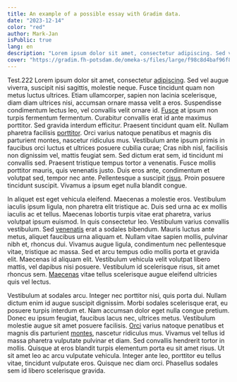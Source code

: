 ```yaml
---
title: An example of a possible essay with Gradim data.
date: "2023-12-14"
color: "red"
author: Mark-Jan
isPublic: true
lang: en
description: "Lorem ipsum dolor sit amet, consectetur adipiscing. Sed vel augue viverra, suscipit nisi sagittis, molestie neque."
cover: "https://gradim.fh-potsdam.de/omeka-s/files/large/f98c8d4baf96f80fed2fa1ded94b4dcb88a34a9d.jpg"
---
```


Test.222 Lorem ipsum dolor sit amet, consectetur [adipiscing](item/53053). Sed vel augue viverra, suscipit nisi sagittis, molestie neque. Fusce tincidunt quam non metus luctus ultrices. Etiam ullamcorper, sapien non lacinia scelerisque, diam diam ultrices nisi, accumsan ornare massa velit a eros. Suspendisse condimentum lectus leo, vel convallis velit ornare id. [Fusce](item/42964) at ipsum non turpis fermentum fermentum. Curabitur convallis erat id ante maximus porttitor. Sed gravida interdum efficitur. Praesent tincidunt quam elit.
Nullam pharetra facilisis [porttitor](item/39432). Orci varius natoque penatibus et magnis dis parturient montes, nascetur ridiculus mus. Vestibulum ante ipsum primis in faucibus orci luctus et ultrices posuere cubilia curae; Cras nibh nisl, facilisis non dignissim vel, mattis feugiat sem. Sed dictum erat sem, id tincidunt mi convallis sed. Praesent tristique tempus tortor a venenatis. Fusce mollis porttitor mauris, quis venenatis justo. Duis eros ante, condimentum et volutpat sed, tempor nec ante. Pellentesque a suscipit [risus](item/22898). Proin posuere tincidunt suscipit. Vivamus a ipsum eget nulla blandit congue.

In aliquet est eget vehicula eleifend. Maecenas a molestie eros. Vestibulum iaculis ipsum ligula, non pharetra elit tristique ac. Duis sed urna ac ex mollis iaculis ac et tellus. Maecenas lobortis turpis vitae erat pharetra, varius volutpat ipsum euismod. In quis consectetur leo. Vestibulum varius convallis vestibulum. Sed [venenatis](set/664) erat a sodales bibendum. Mauris luctus ante metus, aliquet faucibus urna aliquam et. Nullam vitae sapien mollis, pulvinar nibh et, rhoncus dui. Vivamus augue ligula, condimentum nec pellentesque vitae, tristique ac massa. Sed et arcu tempus odio mollis porta et gravida elit. Maecenas id aliquam elit. Vestibulum vehicula velit volutpat libero mattis, vel dapibus nisi posuere. Vestibulum id scelerisque risus, sit amet rhoncus sem. [Maecenas](set/665) vitae tellus scelerisque augue eleifend ultricies quis vel lectus.

Vestibulum at sodales arcu. Integer nec porttitor nisi, quis porta dui. Nullam dictum enim id augue suscipit dignissim. Morbi sodales scelerisque erat, eu posuere turpis interdum et. Nam accumsan dolor eget nulla congue pretium. Donec eu ipsum feugiat, faucibus lacus nec, ultrices metus. Vestibulum molestie augue sit amet posuere facilisis. [Orci](item/2191) varius natoque penatibus et magnis dis parturient [montes](item/2112), nascetur ridiculus mus. Vivamus vel tellus id massa pharetra vulputate pulvinar et diam. Sed convallis hendrerit tortor in mollis. Quisque at eros blandit turpis elementum porta eu sit amet risus. Ut sit amet leo ac arcu vulputate vehicula. Integer ante leo, porttitor eu tellus vitae, tincidunt vulputate eros. Quisque nec diam orci. Phasellus sodales sem id libero scelerisque gravida.
